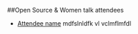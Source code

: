 ##Open Source & Women talk attendees

* [Attendee name](https://github.com/thelastjedi/osw-talk "github/twitter/facebook profile")
mdfslnldfk vl vclmflmfdl



